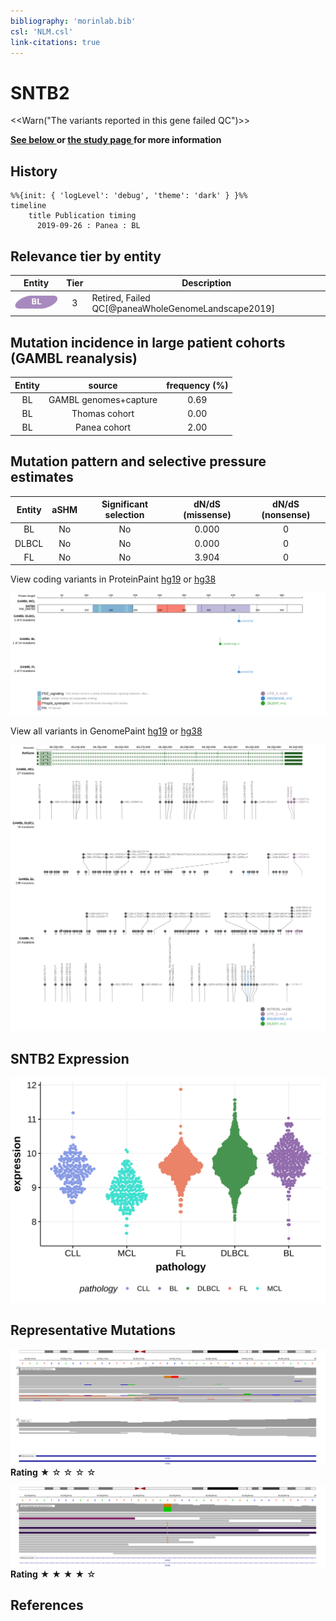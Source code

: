 ```yaml
---
bibliography: 'morinlab.bib'
csl: 'NLM.csl'
link-citations: true
---
```

# SNTB2

<<Warn("The variants reported in this gene failed QC")>>

**[See below ](#representative-mutations) or [the study page ](papers/paneaWholeGenomeLandscape2019.md#tier-2) for more information**

## History
```mermaid
%%{init: { 'logLevel': 'debug', 'theme': 'dark' } }%%
timeline
    title Publication timing
      2019-09-26 : Panea : BL
```

## Relevance tier by entity

|Entity|Tier|Description                           |
|:------:|:----:|--------------------------------------|
|![BL](images/icons/BL_tier2.png)    |3   |Retired, Failed QC[@paneaWholeGenomeLandscape2019]|

## Mutation incidence in large patient cohorts (GAMBL reanalysis)

|Entity|source               |frequency (%)|
|:------:|:---------------------:|:-------------:|
|BL    |GAMBL genomes+capture|0.69         |
|BL    |Thomas cohort        |0.00         |
|BL    |Panea cohort         |2.00         |

## Mutation pattern and selective pressure estimates

|Entity|aSHM|Significant selection|dN/dS (missense)|dN/dS (nonsense)|
|:------:|:----:|:---------------------:|:----------------:|:----------------:|
|BL    |No  |No                   |0.000           |0               |
|DLBCL |No  |No                   |0.000           |0               |
|FL    |No  |No                   |3.904           |0               |


View coding variants in ProteinPaint [hg19](https://morinlab.github.io/LLMPP/GAMBL/SNTB2_protein.html)  or [hg38](https://morinlab.github.io/LLMPP/GAMBL/SNTB2_protein_hg38.html)

![](images/proteinpaint/SNTB2_NM_006750.svg)

View all variants in GenomePaint [hg19](https://morinlab.github.io/LLMPP/GAMBL/SNTB2.html)  or [hg38](https://morinlab.github.io/LLMPP/GAMBL/SNTB2_hg38.html)

![](images/proteinpaint/SNTB2.svg)

## SNTB2 Expression
![](images/gene_expression/SNTB2_by_pathology.svg)
<!-- ORIGIN: paneaWholeGenomeLandscape2019 -->
<!-- BL: paneaWholeGenomeLandscape2019 -->

## Representative Mutations

![](primary/Panea_SNTB2_1.svg)
**Rating**
&starf; &star; &star; &star; &star; 

![](primary/Panea_SNTB2_2.svg)
**Rating**
&starf; &starf; &starf; &starf; &star; 


## References
